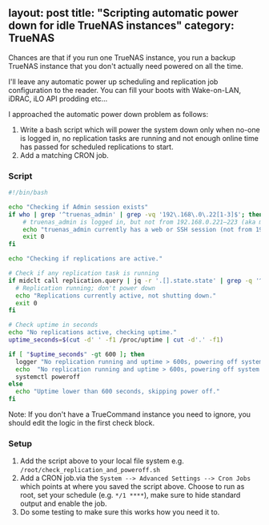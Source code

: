 layout: post
title: "Scripting automatic power down for idle TrueNAS instances"
category: TrueNAS
---

Chances are that if you run one TrueNAS instance, you run a backup TrueNAS instance that you don't actually need powered on all the time.

I'll leave any automatic power up scheduling and replication job configuration to the reader. You can fill your boots with Wake-on-LAN, iDRAC, iLO API prodding etc...

I approached the automatic power down problem as follows:

1. Write a bash script which will power the system down only when no-one is logged in, no replication tasks are running and not enough online time has passed for scheduled replications to start.
2. Add a matching CRON job.

### Script

```bash
#!/bin/bash

echo "Checking if Admin session exists"
if who | grep '^truenas_admin' | grep -vq '192\.168\.0\.22[1-3]$'; then
    # truenas_admin is logged in, but not from 192.168.0.221–223 (aka my TrueCommand instance)
    echo "truenas_admin currently has a web or SSH session (not from 192.168.0.221–223 aka the TrueCommand instance). Skipping power off."
    exit 0
fi

echo "Checking if replications are active."

# Check if any replication task is running
if midclt call replication.query | jq -r '.[].state.state' | grep -q '^RUNNING$'; then
  # Replication running; don't power down
  echo "Replications currently active, not shutting down."
  exit 0
fi

# Check uptime in seconds
echo "No replications active, checking uptime."
uptime_seconds=$(cut -d' ' -f1 /proc/uptime | cut -d'.' -f1)

if [ "$uptime_seconds" -gt 600 ]; then
  logger "No replication running and uptime > 600s, powering off system."
  echo  "No replication running and uptime > 600s, powering off system."
  systemctl poweroff
else
  echo "Uptime lower than 600 seconds, skipping power off."
fi
```

Note: If you don't have a TrueCommand instance you need to ignore, you should edit the logic in the first check block.

### Setup

1. Add the script above to your local file system e.g. ``/root/check_replication_and_poweroff.sh``
2. Add a CRON job.via the ``System --> Advanced Settings --> Cron Jobs`` which points at where you saved the script above. Choose to run as root, set your schedule (e.g. ``*/1 ****``), make sure to hide standard output and enable the job.
3. Do some testing to make sure this works how you need it to.
   
